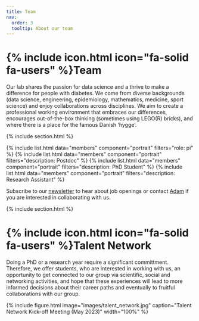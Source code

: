 ```yaml
---
title: Team
nav:
  order: 3
  tooltip: About our team
---
```


# {% include icon.html icon="fa-solid fa-users" %}Team

Our lab shares the passion for data science and a thrive to make a difference for people with diabetes. We come from diverse backgrounds (data science, engineering, epidemiology, mathematics, medicine, sport science) and enjoy collaborations across disciplines. We aim to create a professional working environment that embraces our differences, encourages out-of-the-box thinking (sometimes using LEGO(R) bricks), and where there is a place for the famous Danish ‘hygge’.

{% include section.html %}

{% include list.html data="members" component="portrait" filters="role: pi" %}
{% include list.html data="members" component="portrait" filters="description: Postdoc" %}
{% include list.html data="members" component="portrait" filters="description: PhD Student" %}
{% include list.html data="members" component="portrait" filters="description: Research Assistant" %}

Subscribe to our [newsletter](https://mailchi.mp/rm/hulman-lab-newsletter) to hear about job openings or contact [Adam](mailto:adahul@rm.dk) if you are interested in collaborating with us.

{% include section.html %}

# {% include icon.html icon="fa-solid fa-users" %}Talent Network

Doing a PhD or a research year require a significant committment. Therefore, we offer students, who are interested in working with us, an opportunity to get connected to our group via scientific, social and networking activities, and hope that these experiences will lead to more informed decisions about their career paths and eventually to fruitful collaborations with our group. 

{% 
   include figure.html
   image="images/talent_network.jpg"
   caption="Talent Network Kick-off Meeting (May 2023)"
   width="100%" %}
